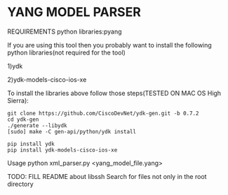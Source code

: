# YANG MODEL PARSER
REQUIREMENTS
python libraries:pyang

If you are using this tool then you probably want to install the following python libraries(not required for the tool)

1)ydk

2)ydk-models-cisco-ios-xe

To install the libraries above follow those steps(TESTED ON MAC OS High Sierra):

```
git clone https://github.com/CiscoDevNet/ydk-gen.git -b 0.7.2
cd ydk-gen
./generate --libydk
[sudo] make -C gen-api/python/ydk install

pip install ydk
pip install ydk-models-cisco-ios-xe
```

Usage
python xml_parser.py <yang_model_file.yang> <variable to search>

TODO:
FILL README about libssh
Search for files not only in the root directory

